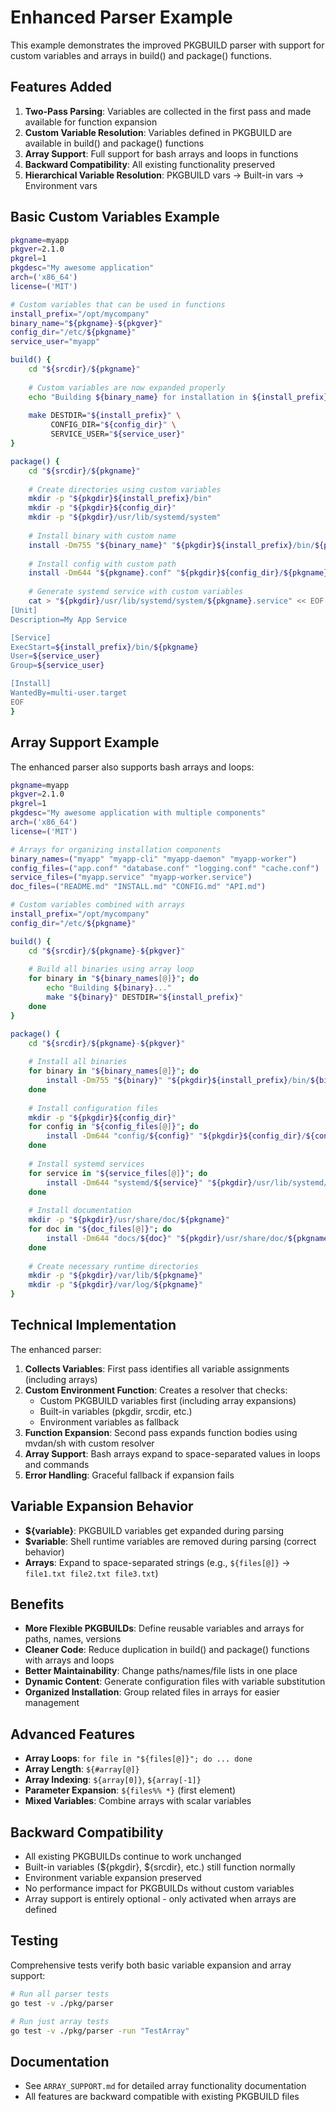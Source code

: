 # Enhanced Parser Example

This example demonstrates the improved PKGBUILD parser with support for custom variables and arrays in build() and package() functions.

## Features Added

1. **Two-Pass Parsing**: Variables are collected in the first pass and made available for function expansion
2. **Custom Variable Resolution**: Variables defined in PKGBUILD are available in build() and package() functions
3. **Array Support**: Full support for bash arrays and loops in functions
4. **Backward Compatibility**: All existing functionality preserved
5. **Hierarchical Variable Resolution**: PKGBUILD vars → Built-in vars → Environment vars

## Basic Custom Variables Example

```bash
pkgname=myapp
pkgver=2.1.0
pkgrel=1
pkgdesc="My awesome application"
arch=('x86_64')
license=('MIT')

# Custom variables that can be used in functions
install_prefix="/opt/mycompany"
binary_name="${pkgname}-${pkgver}"
config_dir="/etc/${pkgname}"
service_user="myapp"

build() {
    cd "${srcdir}/${pkgname}"
    
    # Custom variables are now expanded properly
    echo "Building ${binary_name} for installation in ${install_prefix}"
    
    make DESTDIR="${install_prefix}" \
         CONFIG_DIR="${config_dir}" \
         SERVICE_USER="${service_user}"
}

package() {
    cd "${srcdir}/${pkgname}"
    
    # Create directories using custom variables
    mkdir -p "${pkgdir}${install_prefix}/bin"
    mkdir -p "${pkgdir}${config_dir}"
    mkdir -p "${pkgdir}/usr/lib/systemd/system"
    
    # Install binary with custom name
    install -Dm755 "${binary_name}" "${pkgdir}${install_prefix}/bin/${pkgname}"
    
    # Install config with custom path
    install -Dm644 "${pkgname}.conf" "${pkgdir}${config_dir}/${pkgname}.conf"
    
    # Generate systemd service with custom variables
    cat > "${pkgdir}/usr/lib/systemd/system/${pkgname}.service" << EOF
[Unit]
Description=My App Service

[Service]
ExecStart=${install_prefix}/bin/${pkgname}
User=${service_user}
Group=${service_user}

[Install]
WantedBy=multi-user.target
EOF
}
```

## Array Support Example

The enhanced parser also supports bash arrays and loops:

```bash
pkgname=myapp
pkgver=2.1.0
pkgrel=1
pkgdesc="My awesome application with multiple components"
arch=('x86_64')
license=('MIT')

# Arrays for organizing installation components
binary_names=("myapp" "myapp-cli" "myapp-daemon" "myapp-worker")
config_files=("app.conf" "database.conf" "logging.conf" "cache.conf")
service_files=("myapp.service" "myapp-worker.service")
doc_files=("README.md" "INSTALL.md" "CONFIG.md" "API.md")

# Custom variables combined with arrays
install_prefix="/opt/mycompany"
config_dir="/etc/${pkgname}"

build() {
    cd "${srcdir}/${pkgname}-${pkgver}"
    
    # Build all binaries using array loop
    for binary in "${binary_names[@]}"; do
        echo "Building ${binary}..."
        make "${binary}" DESTDIR="${install_prefix}"
    done
}

package() {
    cd "${srcdir}/${pkgname}-${pkgver}"
    
    # Install all binaries
    for binary in "${binary_names[@]}"; do
        install -Dm755 "${binary}" "${pkgdir}${install_prefix}/bin/${binary}"
    done
    
    # Install configuration files
    mkdir -p "${pkgdir}${config_dir}"
    for config in "${config_files[@]}"; do
        install -Dm644 "config/${config}" "${pkgdir}${config_dir}/${config}"
    done
    
    # Install systemd services
    for service in "${service_files[@]}"; do
        install -Dm644 "systemd/${service}" "${pkgdir}/usr/lib/systemd/system/${service}"
    done
    
    # Install documentation
    mkdir -p "${pkgdir}/usr/share/doc/${pkgname}"
    for doc in "${doc_files[@]}"; do
        install -Dm644 "docs/${doc}" "${pkgdir}/usr/share/doc/${pkgname}/${doc}"
    done
    
    # Create necessary runtime directories
    mkdir -p "${pkgdir}/var/lib/${pkgname}"
    mkdir -p "${pkgdir}/var/log/${pkgname}"
}
```

## Technical Implementation

The enhanced parser:

1. **Collects Variables**: First pass identifies all variable assignments (including arrays)
2. **Custom Environment Function**: Creates a resolver that checks:
   - Custom PKGBUILD variables first (including array expansions)
   - Built-in variables (pkgdir, srcdir, etc.)
   - Environment variables as fallback
3. **Function Expansion**: Second pass expands function bodies using mvdan/sh with custom resolver
4. **Array Support**: Bash arrays expand to space-separated values in loops and commands
5. **Error Handling**: Graceful fallback if expansion fails

## Variable Expansion Behavior

- **${variable}**: PKGBUILD variables get expanded during parsing
- **$variable**: Shell runtime variables are removed during parsing (correct behavior)
- **Arrays**: Expand to space-separated strings (e.g., `${files[@]}` → `file1.txt file2.txt file3.txt`)

## Benefits

- **More Flexible PKGBUILDs**: Define reusable variables and arrays for paths, names, versions
- **Cleaner Code**: Reduce duplication in build() and package() functions with arrays and loops
- **Better Maintainability**: Change paths/names/file lists in one place
- **Dynamic Content**: Generate configuration files with variable substitution  
- **Organized Installation**: Group related files in arrays for easier management

## Advanced Features

- **Array Loops**: `for file in "${files[@]}"; do ... done`
- **Array Length**: `${#array[@]}`
- **Array Indexing**: `${array[0]}`, `${array[-1]}`
- **Parameter Expansion**: `${files%% *}` (first element)
- **Mixed Variables**: Combine arrays with scalar variables

## Backward Compatibility

- All existing PKGBUILDs continue to work unchanged
- Built-in variables (${pkgdir}, ${srcdir}, etc.) still function normally
- Environment variable expansion preserved
- No performance impact for PKGBUILDs without custom variables
- Array support is entirely optional - only activated when arrays are defined

## Testing

Comprehensive tests verify both basic variable expansion and array support:

```bash
# Run all parser tests
go test -v ./pkg/parser

# Run just array tests  
go test -v ./pkg/parser -run "TestArray"
```

## Documentation

- See `ARRAY_SUPPORT.md` for detailed array functionality documentation
- All features are backward compatible with existing PKGBUILD files